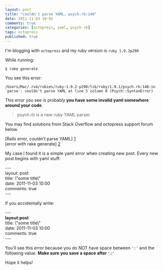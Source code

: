 ```yaml
---
layout: post
title: "couldn't parse YAML, psych.rb:148"
date: 2011-11-03 10:02
comments: true
categories: [octopress, yaml, psych.rb]
tags: octopress
published: true
---
```

I'm blogging with `octopress` and my ruby version is `ruby 1.9.2p290`

While running:

`$ rake generate`

You see this error:

``/Users/Mac/.rvm/rubies/ruby-1.9.2-p290/lib/ruby/1.9.1/psych.rb:148:in `parse': couldn't parse YAML at line 5 column 0 (Psych::SyntaxError)
``

<!--more-->

This error you see is probably **you have some invalid yaml somewhere around your code**.

> psych.rb is a new ruby YAML parser.

You may find solutions from Stack Overflow and octopress support forum below.

[Rails error, couldn't parse YAML] [1]    
[error with rake generate] [2]

[1]: http://stackoverflow.com/questions/4980877/rails-error-couldnt-parse-yaml
[2]: https://github.com/imathis/octopress/issues/57


My case I found it is a simple yaml error when creating new post.
Every new post begins with yaml stuff:

<p>
&#45;&#45;&#45; <br>
layout: post    <br>
title: \"some title\" <br>   
date: 2011-11-03 10:00 <br>   
comments: true <br>   
&#45;&#45;&#45; <br>
</p>

If you accidentally write:

<p>
&#45;&#45;&#45; <br>
<strong>layout:post</strong> <br>
title: \"some title\" <br>   
date: 2011-11-03 10:00 <br>   
comments: true <br>   
&#45;&#45;&#45; <br>
</p>

You'll see this error because you do NOT have space between `':'` and the following value.
**Make sure you save a space after `':'`**

Hope it helps!
